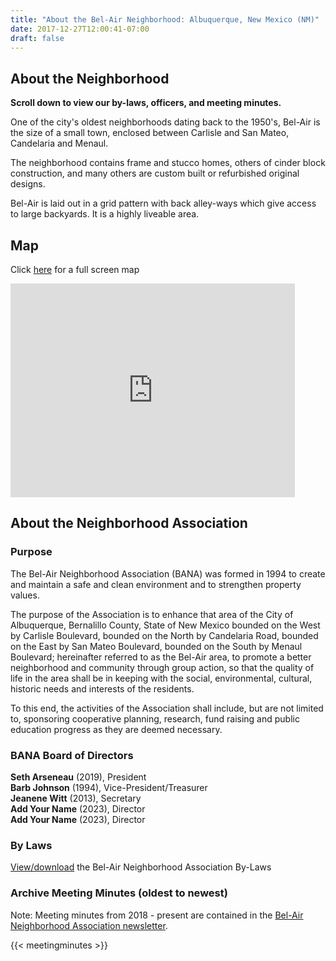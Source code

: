 ```yaml
---
title: "About the Bel-Air Neighborhood: Albuquerque, New Mexico (NM)"
date: 2017-12-27T12:00:41-07:00
draft: false
---
```


<section class="middle-content">
	<h2>About the Neighborhood</h2>
	<p><strong>Scroll down to view our by-laws, officers, and meeting minutes.</strong></p>
	<p>One of the city's oldest neighborhoods dating back to the 1950's, Bel-Air is the size of a small town, enclosed between Carlisle and San Mateo, Candelaria and Menaul.</p>
	<p>The neighborhood contains frame and stucco homes, others of cinder block construction, and many others are custom built or refurbished original designs.</p>
	<p>Bel-Air is laid out in a grid pattern with back alley-ways which give access to large backyards. It is a highly liveable area.</p>
</section>

<section class="middle-content">
	<h2>Map</h2>
	<p>Click <a href="https://goo.gl/maps/tQwVCCsAGZ8QVNAbA">here</a> for a full screen map</p>
	<p><iframe src="https://www.google.com/maps/embed?pb=!1m18!1m12!1m3!1d13055.433487784243!2d-106.60404371727206!3d35.11024723875553!2m3!1f0!2f0!3f0!3m2!1i1024!2i768!4f13.1!3m3!1m2!1s0x872274cdc2a9f6db%3A0xc6a9cab7f54a77e8!2sBel-Air%2C%20Albuquerque%2C%20NM%2087110!5e0!3m2!1sen!2sus!4v1605972029072!5m2!1sen!2sus" width="455" height="342" frameborder="0" style="border:0;" allowfullscreen="" aria-hidden="false" tabindex="0"></iframe></p>
</section>

<section class="middle-content">
	<h2>About the Neighborhood Association</h2>
	<h3>Purpose</h3>
	<p>The Bel-Air Neighborhood Association (BANA) was formed in 1994 to create and maintain a safe and clean environment and to strengthen property values.</p>
	<p>The purpose of the Association is to enhance that area of the City of Albuquerque, Bernalillo County, State of New Mexico bounded on the West by Carlisle Boulevard, bounded on the North by Candelaria Road, bounded on the East by San Mateo Boulevard, bounded on the South by Menaul Boulevard; hereinafter referred to as the Bel-Air area, to promote a better neighborhood and community through group action, so that the quality of life in the area shall be in keeping with the social, environmental, cultural, historic needs and interests of the residents.</p>
	<p>To this end, the activities of the Association shall include, but are not limited to, sponsoring cooperative planning, research, fund raising and public education progress as they are deemed necessary.</p>
	<h3>BANA Board of Directors</h3>
	<p>
	<strong>Seth Arseneau</strong> (2019), President<br />
	<strong>Barb Johnson</strong> (1994), Vice-President/Treasurer<br />
	<strong>Jeanene Witt</strong> (2013), Secretary<br />
	<strong>Add Your Name</strong> (2023), Director<br />
	<strong>Add Your Name</strong> (2023), Director<br />
	</p>
	<h3>By Laws</h3>
	<p><a href="/documents/202304-Bel-Air-Neighborhood-Association-By-Laws.pdf">View/download</a> the Bel-Air Neighborhood Association By-Laws</p> 
	<h3>Archive Meeting Minutes (oldest to newest)</h3>
	<p>Note: Meeting minutes from 2018 - present are contained in the <a href="/page/newsletter/">Bel-Air Neighborhood Association newsletter</a>.</p>
	{{< meetingminutes >}}
</section>
